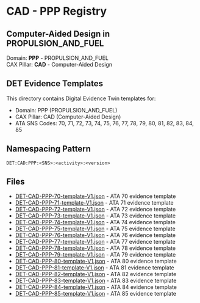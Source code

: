 # CAD - PPP Registry

## Computer-Aided Design in PROPULSION_AND_FUEL

Domain: **PPP** - PROPULSION_AND_FUEL  
CAX Pillar: **CAD** - Computer-Aided Design

## DET Evidence Templates

This directory contains Digital Evidence Twin templates for:
- Domain: PPP (PROPULSION_AND_FUEL)
- CAX Pillar: CAD (Computer-Aided Design)
- ATA SNS Codes: 70, 71, 72, 73, 74, 75, 76, 77, 78, 79, 80, 81, 82, 83, 84, 85

## Namespacing Pattern
```
DET:CAD:PPP:<SNS>:<activity>:<version>
```

## Files
- [DET-CAD-PPP-70-template-V1.json](DET-CAD-PPP-70-template-V1.json) - ATA 70 evidence template
- [DET-CAD-PPP-71-template-V1.json](DET-CAD-PPP-71-template-V1.json) - ATA 71 evidence template
- [DET-CAD-PPP-72-template-V1.json](DET-CAD-PPP-72-template-V1.json) - ATA 72 evidence template
- [DET-CAD-PPP-73-template-V1.json](DET-CAD-PPP-73-template-V1.json) - ATA 73 evidence template
- [DET-CAD-PPP-74-template-V1.json](DET-CAD-PPP-74-template-V1.json) - ATA 74 evidence template
- [DET-CAD-PPP-75-template-V1.json](DET-CAD-PPP-75-template-V1.json) - ATA 75 evidence template
- [DET-CAD-PPP-76-template-V1.json](DET-CAD-PPP-76-template-V1.json) - ATA 76 evidence template
- [DET-CAD-PPP-77-template-V1.json](DET-CAD-PPP-77-template-V1.json) - ATA 77 evidence template
- [DET-CAD-PPP-78-template-V1.json](DET-CAD-PPP-78-template-V1.json) - ATA 78 evidence template
- [DET-CAD-PPP-79-template-V1.json](DET-CAD-PPP-79-template-V1.json) - ATA 79 evidence template
- [DET-CAD-PPP-80-template-V1.json](DET-CAD-PPP-80-template-V1.json) - ATA 80 evidence template
- [DET-CAD-PPP-81-template-V1.json](DET-CAD-PPP-81-template-V1.json) - ATA 81 evidence template
- [DET-CAD-PPP-82-template-V1.json](DET-CAD-PPP-82-template-V1.json) - ATA 82 evidence template
- [DET-CAD-PPP-83-template-V1.json](DET-CAD-PPP-83-template-V1.json) - ATA 83 evidence template
- [DET-CAD-PPP-84-template-V1.json](DET-CAD-PPP-84-template-V1.json) - ATA 84 evidence template
- [DET-CAD-PPP-85-template-V1.json](DET-CAD-PPP-85-template-V1.json) - ATA 85 evidence template
